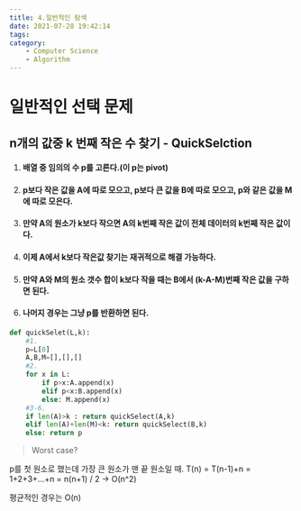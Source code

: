 ```yaml
---
title: 4.일반적인 탐색
date: 2021-07-28 19:42:14
tags:
category:
    - Computer Science
    - Algorithm
---
```

# 일반적인 선택 문제

## n개의 값중 k 번째 작은 수 찾기 - QuickSelction

1. #### 배열 중 임의의 수 p를 고른다.(이 p는 pivot)
2. #### p보다 작은 값을 A에 따로 모으고, p보다 큰 값을 B에 따로 모으고, p와 같은 값을 M에 따로 모은다.
3. #### 만약 A의 원소가 k보다 작으면 A의 k번째 작은 값이 전체 데이터의 k번째 작은 값이다.
4. #### 이제 A에서 k보다 작은값 찾기는 재귀적으로 해결 가능하다.
5. #### 만약 A와 M의 원소 갯수 합이 k보다 작을 때는 B에서 (k-A-M)번째 작은 값을 구하면 된다.
6. #### 나머지 경우는 그냥 p를 반환하면 된다.

```python
def quickSelet(L,k):
    #1.
    p=L[0]
    A,B,M=[],[],[]
    #2.
    for x in L:
        if p>x:A.append(x)
        elif p<x:B.append(x)
        else: M.append(x)
    #3-6.
    if len(A)>k : return quickSelect(A,k)
    elif len(A)+len(M)<k: return quickSelect(B,k)
    else: return p
```
> Worst case?

p를 첫 원소로 했는데 가장 큰 원소가 맨 끝 원소일 때.
T(n) = T(n-1)+n
     = 1+2+3+...+n = n(n+1) / 2  -> O(n^2)

평균적인 경우는 O(n)
